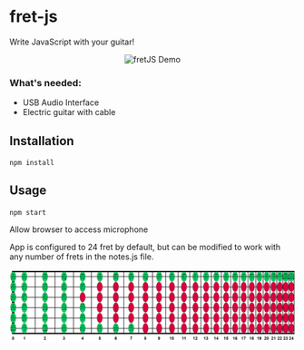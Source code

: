 # fret-js
Write JavaScript with your guitar!

<p align="center">
  <img width="200" src="https://img.youtube.com/vi/QHJy7SKRfSE/0.jpg" alt="fretJS Demo" href="https://www.youtube.com/watch?v=QHJy7SKRfSE">
</p>


### What's needed:
- USB Audio Interface
- Electric guitar with cable 

## Installation
```
npm install
```

## Usage
```
npm start
```
Allow browser to access microphone

App is configured to 24 fret by default, but can be modified to work with any number of frets in the notes.js file.

![Note Chart](./client/assets/24_fret.png)
